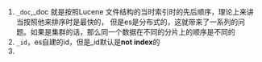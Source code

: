 1.  `_doc`,_doc 就是按照Lucene 文件结构的当时索引时的先后顺序，理论上来讲当按照他来排序时是最快的，
    但是es是分布式的，这就带来了一系列的问题。如果是集群的话，那么同一个数据在不同的分片上的顺序是不同的
2.  `_id`，es自建的id，但是_id默认是**not index**的    
3.  